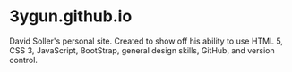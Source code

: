 3ygun.github.io
===============

David Soller's personal site.  Created to show off his ability to use HTML 5, CSS 3, JavaScript, BootStrap, general design skills, GitHub, and version control.
